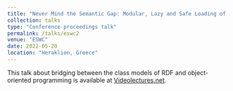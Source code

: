 ```yaml
---
title: "Never Mind the Semantic Gap: Modular, Lazy and Safe Loading of RDF Data"
collection: talks
type: "Conference proceedings talk"
permalink: /talks/eswc2
venue: "ESWC"
date: 2022-05-20
location: "Heraklion, Greece"
---
```


This talk about bridging between the class models of RDF and object-oriented programming is available at [Videolectures.net](http://videolectures.net/eswc2022_kamburjan_semantic_gap/).
